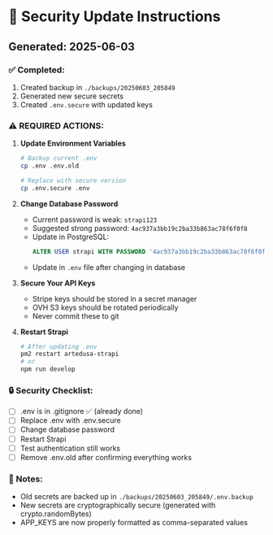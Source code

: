 # 🔐 Security Update Instructions

## Generated: 2025-06-03

### ✅ Completed:
1. Created backup in `./backups/20250603_205849`
2. Generated new secure secrets
3. Created `.env.secure` with updated keys

### ⚠️ REQUIRED ACTIONS:

1. **Update Environment Variables**
   ```bash
   # Backup current .env
   cp .env .env.old
   
   # Replace with secure version
   cp .env.secure .env
   ```

2. **Change Database Password**
   - Current password is weak: `strapi123`
   - Suggested strong password: `4ac937a3bb19c2ba33b863ac78f6f0f8`
   - Update in PostgreSQL:
     ```sql
     ALTER USER strapi WITH PASSWORD '4ac937a3bb19c2ba33b863ac78f6f0f8';
     ```
   - Update in `.env` file after changing in database

3. **Secure Your API Keys**
   - Stripe keys should be stored in a secret manager
   - OVH S3 keys should be rotated periodically
   - Never commit these to git

4. **Restart Strapi**
   ```bash
   # After updating .env
   pm2 restart artedusa-strapi
   # or
   npm run develop
   ```

### 🔒 Security Checklist:
- [ ] .env is in .gitignore ✅ (already done)
- [ ] Replace .env with .env.secure
- [ ] Change database password
- [ ] Restart Strapi
- [ ] Test authentication still works
- [ ] Remove .env.old after confirming everything works

### 📝 Notes:
- Old secrets are backed up in `./backups/20250603_205849/.env.backup`
- New secrets are cryptographically secure (generated with crypto.randomBytes)
- APP_KEYS are now properly formatted as comma-separated values